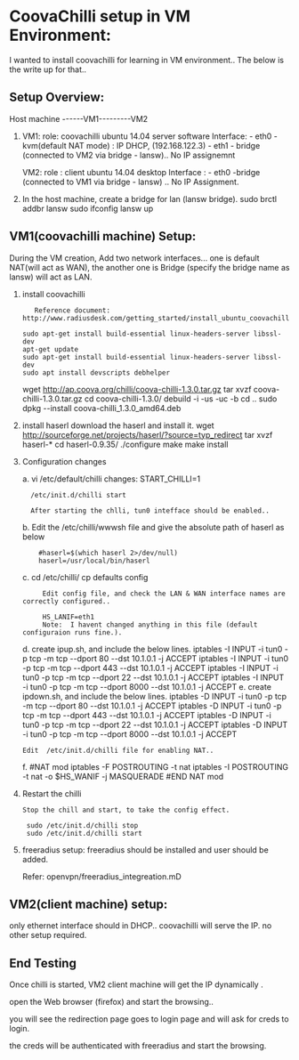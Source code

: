 CoovaChilli setup in VM Environment:
====================================
I wanted to install coovachilli for learning in VM environment..
The below is the write up for that..


Setup Overview:
--------------
			
   Host machine ------VM1---------VM2
 
1) 
   VM1:
   role: coovachilli
   ubuntu 14.04 server software
   Interface:
       - eth0 - kvm(default NAT mode) : IP DHCP, (192.168.122.3)
       - eth1 - bridge (connected to VM2 via bridge - lansw).. No IP assignemnt

   VM2:
   role : client
   ubuntu 14.04 desktop 
   Interface :
       - eth0 -bridge (connected to VM1 via bridge - lansw) .. No IP Assignment.

2)
   In the host machine, create a bridge for lan (lansw bridge).
       sudo brctl addbr lansw
       sudo ifconfig lansw up


VM1(coovachilli machine) Setup:
------------------------------
During the VM creation, Add two network interfaces... one is default NAT(will act as WAN), the another one is Bridge (specify the bridge name as lansw) will act as LAN.

1. install coovachilli

          Reference document:   http://www.radiusdesk.com/getting_started/install_ubuntu_coovachilli

       sudo apt-get install build-essential linux-headers-server libssl-dev
       apt-get update
       sudo apt-get install build-essential linux-headers-server libssl-dev
       sudo apt install devscripts debhelper
	wget http://ap.coova.org/chilli/coova-chilli-1.3.0.tar.gz
        tar xvzf coova-chilli-1.3.0.tar.gz 
	cd coova-chilli-1.3.0/
	debuild -i -us -uc -b
 	cd ..
	sudo dpkg --install coova-chilli_1.3.0_amd64.deb

2. install haserl
download the haserl and install it.
        wget http://sourceforge.net/projects/haserl/?source=typ_redirect
        tar xvzf haserl-*
        cd haserl-0.9.35/
        ./configure
        make
        make install

3. Configuration changes

     a.  vi /etc/default/chilli
	     changes:  START_CHILLI=1


         /etc/init.d/chilli start

         After starting the chlli, tun0 intefface should be enabled..

     b.
           Edit the /etc/chilli/wwwsh file and give the absolute path of haserl as  below

           #haserl=$(which haserl 2>/dev/null)
           haserl=/usr/local/bin/haserl

     c.
          cd /etc/chilli/
          cp defaults config

            Edit config file, and check the LAN & WAN interface names are correctly configured..

            HS_LANIF=eth1
            Note:  I havent changed anything in this file (default configuraion runs fine.).

     d.
         create ipup.sh, and include the below lines.
             iptables -I INPUT -i tun0 -p tcp -m tcp --dport 80 --dst 10.1.0.1 -j ACCEPT
             iptables -I INPUT -i tun0 -p tcp -m tcp --dport 443 --dst 10.1.0.1 -j ACCEPT
             iptables -I INPUT -i tun0 -p tcp -m tcp --dport 22 --dst 10.1.0.1 -j ACCEPT
             iptables -I INPUT -i tun0 -p tcp -m tcp --dport 8000 --dst 10.1.0.1 -j ACCEPT
     e.
         create ipdown.sh, and include the below lines.
                iptables -D INPUT -i tun0 -p tcp -m tcp --dport 80 --dst 10.1.0.1 -j ACCEPT
                iptables -D INPUT -i tun0 -p tcp -m tcp --dport 443 --dst 10.1.0.1 -j ACCEPT
                iptables -D INPUT -i tun0 -p tcp -m tcp --dport 22 --dst 10.1.0.1 -j ACCEPT
                iptables -D INPUT -i tun0 -p tcp -m tcp --dport 8000 --dst 10.1.0.1 -j ACCEPT


       Edit  /etc/init.d/chilli file for enabling NAT..

     f.
            #NAT mod
            iptables -F POSTROUTING -t nat
            iptables -I POSTROUTING -t nat -o $HS_WANIF -j MASQUERADE
            #END NAT mod


4. Restart the chilli

       Stop the chill and start, to take the config effect.

        sudo /etc/init.d/chilli stop
        sudo /etc/init.d/chilli start


5. freeradius setup:
   freeradius  should be installed and user should be added.  

   Refer: openvpn/freeradius_integreation.mD



VM2(client machine) setup:
--------------------------
 only ethernet interface should in DHCP..   coovachilli will serve the IP.
 no other setup required.



End Testing
-------

Once chilli is started, VM2 client machine will get the IP dynamically  .

open the Web browser (firefox) and start the browsing.. 

you will see the redirection page goes to login page and will ask for creds to login.


the creds will be authenticated with  freeradius and start the browsing.


  
         


   






